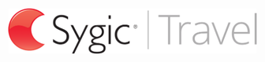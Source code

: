 <img alt="Sygic travel" src="/static/img/logos/sygic.png" title="Sygic travel" style="
    padding-top: 30px;
">
